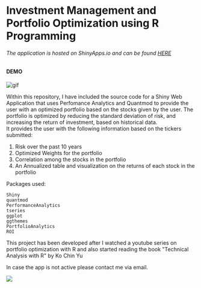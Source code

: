 # Investment Management and Portfolio Optimization using R Programming

###### The application is hosted on ShinyApps.io and can be found [HERE](https://gv9wj.shinyapps.io/Risk-Management-and-Portfolio-Optimization/)

#### DEMO

![gif](assets/PORT-OPT-VIDEO-DEMO.gif)


Within this repository, I have included the source code for a Shiny Web Application that uses Perfomance Analytics and Quantmod to provide the user with an optimized portfolio based on the stocks given by the user.  The portfolio is optimized by reducing the standard deviation of risk, and increasing the return of investment, based on historical data.  
It provides the user with the following information based on the tickers submitted: 

1. Risk over the past 10 years
2. Optimized Weights for the portfolio
3. Correlation among the stocks in the portfolio
4. An Annualized table and visualization on the returns of each stock in the portfolio




Packages used:
```
Shiny
quantmod
PerformanceAnalytics
tseries
ggplot
ggthemes
PortfolioAnalytics
ROI
```

This project has been developed after I watched a youtube series on portfolio optimization with R and also started reading the book "Technical Analysis with R" by Ko Chin Yu

In case the app is not active please contact me via email.




![](https://melmagazine.com/wp-content/uploads/2019/07/Stonks_Meme.jpg)

